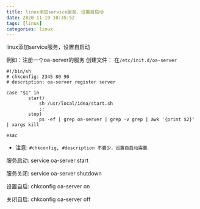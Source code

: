 ```yaml
---
title: linux添加service服务，设置自启动
date: 2020-11-19 10:35:52
tags: [linux]
categories: linux
---
```


linux添加service服务，设置自启动

<!-- more -->

例如：注册一个oa-server的服务
创建文件： 在`/etc/init.d/oa-server`

```
#!/bin/sh
# chkconfig: 2345 80 90
# description: oa-server register server

case "$1" in
		start)
			sh /usr/local/idea/start.sh
			;;
		stop)
			ps -ef | grep oa-server | grep -v grep | awk '{print $2}' | xargs kill

esac
```

- 注意: `#chkconfig, #description 不要少，设置自启动需要`.





服务启动: service oa-server start

服务关闭: service oa-server shutdown

设置自启: chkconfig oa-server on

关闭自启: chkconfig oa-server off
